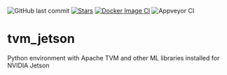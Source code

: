 
![GitHub last commit](https://img.shields.io/github/last-commit/abhilb/tvm_jetson?logo=github)
[![Stars](https://img.shields.io/github/stars/abhilb/tvm_jetson?logo=github)](https://github.com/abhilb/tvm_jetson)
[![Docker Image CI](https://github.com/abhilb/tvm_jetson/actions/workflows/docker-image.yml/badge.svg)](https://github.com/abhilb/tvm_jetson/actions/workflows/docker-image.yml)
![Appveyor CI](https://ci.appveyor.com/api/projects/status/{github}/{tvm_jetson})
# tvm_jetson
Python environment with Apache TVM and other ML libraries installed for NVIDIA Jetson
